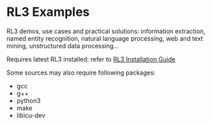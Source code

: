 # RL3 Examples
RL3 demos, use cases and practical solutions: information extraction, named entity recognition, natural language processing, web and text mining, unstructured data processing...

Requires latest RL3 installed: refer to [RL3 Installation Guide](https://rl3.zorallabs.com/wiki/Installation_Guide)

Some sources may also require following packages:

* gcc
* g++
* python3
* make
* libicu-dev
